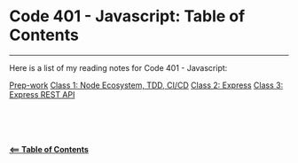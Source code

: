 # Code 401 - Javascript: Table of Contents  

-----

Here is a list of my reading notes for Code 401 - Javascript:

[Prep-work](class-00.md)
[Class 1: Node Ecosystem, TDD, CI/CD](class-01.md)
[Class 2: Express](class-02.md)
[Class 3: Express REST API](class-03.md)

\
\
\
\
[**<== Table of Contents**](../README.md)
